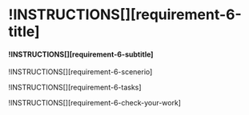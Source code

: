 # !INSTRUCTIONS[][requirement-6-title]

#### !INSTRUCTIONS[][requirement-6-subtitle]

!INSTRUCTIONS[][requirement-6-scenerio]

!INSTRUCTIONS[][requirement-6-tasks]

!INSTRUCTIONS[][requirement-6-check-your-work]
